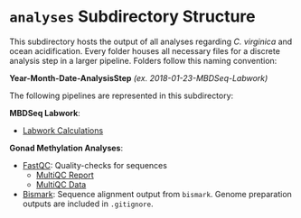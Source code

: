 # `analyses` Subdirectory Structure

This subdirectory hosts the output of all analyses regarding *C. virginica* and ocean acidification. Every folder houses all necessary files for a discrete analysis step in a larger pipeline. Folders follow this naming convention:

**Year-Month-Date-AnalysisStep** *(ex. 2018-01-23-MBDSeq-Labwork)*

The following pipelines are represented in this subdirectory:

**MBDSeq Labwork**:

- [Labwork Calculations](https://github.com/RobertsLab/project-virginica-oa/blob/master/analyses/2018-01-23-MBDSeq-Labwork/2018-01-23-Virginica-MBDSeq-Labwork-Calculations.xlsx)

**Gonad Methylation Analyses**:

- [FastQC](https://github.com/RobertsLab/project-virginica-oa/tree/master/analyses/2018-04-26-Gonad-Methylation-FastQC): Quality-checks for sequences
  - [MultiQC Report](https://github.com/RobertsLab/project-virginica-oa/blob/master/analyses/2018-04-26-Gonad-Methylation-FastQC/multiqc_report.html)
  - [MultiQC Data](https://github.com/RobertsLab/project-virginica-oa/tree/master/analyses/2018-04-26-Gonad-Methylation-FastQC/multiqc_data)
- [Bismark](https://github.com/RobertsLab/project-virginica-oa/tree/master/analyses/2018-04-27-Bismark): Sequence alignment output from `bismark`. Genome preparation outputs are included in `.gitignore`.
